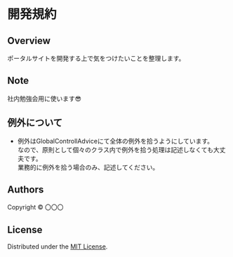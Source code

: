 開発規約
======================

## Overview  
ポータルサイトを開発する上で気をつけたいことを整理します。

Note
-------
社内勉強会用に使います:sunglasses:

例外について
-------
* 例外はGlobalControllAdviceにて全体の例外を拾うようにしています。  
  なので、原則として個々のクラス内で例外を拾う処理は記述しなくても大丈夫です。  
  業務的に例外を拾う場合のみ、記述してください。  


Authors
----------
Copyright &copy; 〇〇〇
  
License
----------
Distributed under the [MIT License][mit].
 
[MIT]: http://www.opensource.org/licenses/mit-license.php
